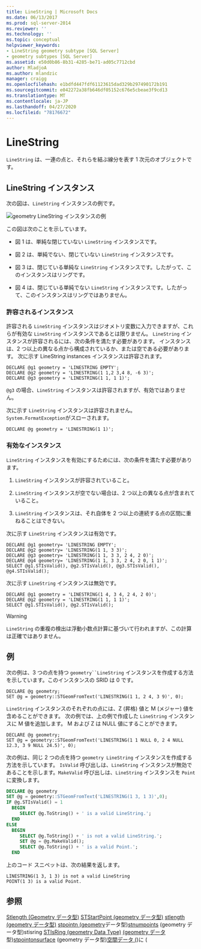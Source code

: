 ```yaml
---
title: LineString | Microsoft Docs
ms.date: 06/13/2017
ms.prod: sql-server-2014
ms.reviewer: ''
ms.technology: ''
ms.topic: conceptual
helpviewer_keywords:
- LineString geometry subtype [SQL Server]
- geometry subtypes [SQL Server]
ms.assetid: e50d0b86-8b31-4285-be71-ad05c7712cbd
author: MladjoA
ms.author: mlandzic
manager: craigg
ms.openlocfilehash: e1bdfd447fdf61123615dad329b297490172b191
ms.sourcegitcommit: e042272a38fb646df05152c676e5cbeae3f9cd13
ms.translationtype: MT
ms.contentlocale: ja-JP
ms.lasthandoff: 04/27/2020
ms.locfileid: "78176672"
---
```

# <a name="linestring"></a>LineString
  `LineString` は、一連の点と、それらを結ぶ線分を表す 1 次元のオブジェクトです。

## <a name="linestring-instances"></a>LineString インスタンス
 次の図は、`LineString` インスタンスの例です。

 ![geometry LineString インスタンスの例](../../database-engine/media/linestring.gif "geometry LineString インスタンスの例")

 この図は次のことを示しています。

-   図 1 は、単純な閉じていない `LineString` インスタンスです。

-   図 2 は、単純でない、閉じていない `LineString` インスタンスです。

-   図 3 は、閉じている単純な `LineString` インスタンスです。したがって、このインスタンスはリングです。

-   図 4 は、閉じている単純でない `LineString` インスタンスです。したがって、このインスタンスはリングではありません。

### <a name="accepted-instances"></a>許容されるインスタンス
 許容される `LineString` インスタンスはジオメトリ変数に入力できますが、これらが有効な `LineString` インスタンスであるとは限りません。 `LineString` インスタンスが許容されるには、次の条件を満たす必要があります。 インスタンスは、2 つ以上の異なる点から構成されているか、または空である必要があります。 次に示す LineString instances インスタンスは許容されます。

```
DECLARE @g1 geometry = 'LINESTRING EMPTY';
DECLARE @g2 geometry = 'LINESTRING(1 1,2 3,4 8, -6 3)';
DECLARE @g3 geometry = 'LINESTRING(1 1, 1 1)';
```

 `@g3` の場合、`LineString` インスタンスは許容されますが、有効ではありません。

 次に示す `LineString` インスタンスは許容されません。 `System.FormatException`がスローされます。

```
DECLARE @g geometry = 'LINESTRING(1 1)';
```

### <a name="valid-instances"></a>有効なインスタンス
 `LineString` インスタンスを有効にするためには、次の条件を満たす必要があります。

1.  `LineString` インスタンスが許容されていること。

2.  `LineString` インスタンスが空でない場合は、2 つ以上の異なる点が含まれていること。

3.  `LineString` インスタンスは、それ自体を 2 つ以上の連続する点の区間に重ねることはできない。

 次に示す `LineString` インスタンスは有効です。

```
DECLARE @g1 geometry= 'LINESTRING EMPTY';
DECLARE @g2 geometry= 'LINESTRING(1 1, 3 3)';
DECLARE @g3 geometry= 'LINESTRING(1 1, 3 3, 2 4, 2 0)';
DECLARE @g4 geometry= 'LINESTRING(1 1, 3 3, 2 4, 2 0, 1 1)';
SELECT @g1.STIsValid(), @g2.STIsValid(), @g3.STIsValid(), @g4.STIsValid();

```

 次に示す `LineString` インスタンスは無効です。

```
DECLARE @g1 geometry = 'LINESTRING(1 4, 3 4, 2 4, 2 0)';
DECLARE @g2 geometry = 'LINESTRING(1 1, 1 1)';
SELECT @g1.STIsValid(), @g2.STIsValid();
```

> [!WARNING]
>  `LineString` の重複の検出は浮動小数点計算に基づいて行われますが、この計算は正確ではありません。

## <a name="examples"></a>例
 次の例は、3 つの点を持つ `geometry``LineString` インスタンスを作成する方法を示しています。このインスタンスの SRID は 0 です。

```
DECLARE @g geometry;
SET @g = geometry::STGeomFromText('LINESTRING(1 1, 2 4, 3 9)', 0);
```

 `LineString` インスタンスのそれぞれの点には、Z (昇格) 値と M (メジャー) 値を含めることができます。 次の例では、上の例で作成した `LineString` インスタンスに M 値を追加します。 M および Z は NULL 値にすることができます。

```
DECLARE @g geometry;
SET @g = geometry::STGeomFromText('LINESTRING(1 1 NULL 0, 2 4 NULL 12.3, 3 9 NULL 24.5)', 0);
```

 次の例は、同じ 2 つの点を持つ `geometry LineString` インスタンスを作成する方法を示しています。 `IsValid` 呼び出しは、`LineString` インスタンスが無効であることを示します。`MakeValid` 呼び出しは、`LineString` インスタンスを `Point` に変換します。

```sql
DECLARE @g geometry
SET @g = geometry::STGeomFromText('LINESTRING(1 3, 1 3)',0);
IF @g.STIsValid() = 1
  BEGIN
     SELECT @g.ToString() + ' is a valid LineString.';  
  END
ELSE
  BEGIN
     SELECT @g.ToString() + ' is not a valid LineString.';
     SET @g = @g.MakeValid();
     SELECT @g.ToString() + ' is a valid Point.';  
  END

```

 上のコード スニペットは、次の結果を返します。

```
LINESTRING(1 3, 1 3) is not a valid LineString
POINT(1 3) is a valid Point.
```

## <a name="see-also"></a>参照
 [Stlength &#40;Geometry データ型&#41;](/sql/t-sql/spatial-geometry/stlength-geometry-data-type) [STStartPoint &#40;geometry データ型&#41;](/sql/t-sql/spatial-geometry/ststartpoint-geometry-data-type) [stlength &#40;geometry データ型&#41;](/sql/t-sql/spatial-geometry/stendpoint-geometry-data-type) [stpointn &#40;geometry](/sql/t-sql/spatial-geometry/stpointn-geometry-data-type)データ型&#41;[stnumpoints](/sql/t-sql/spatial-geometry/stnumpoints-geometry-data-type) &#40;geometry データ型&#41;stisring [STIsRing &#40;geometry Data Type&#41;](/sql/t-sql/spatial-geometry/stisring-geometry-data-type) [&#40;geometry データ](/sql/t-sql/spatial-geometry/stisclosed-geometry-data-type)型&#41;[stpointonsurface](/sql/t-sql/spatial-geometry/stpointonsurface-geometry-data-type) &#40;geometry データ型&#41;[空間データ &#40;](../spatial/spatial-data-sql-server.md)&#41;に &#40;


